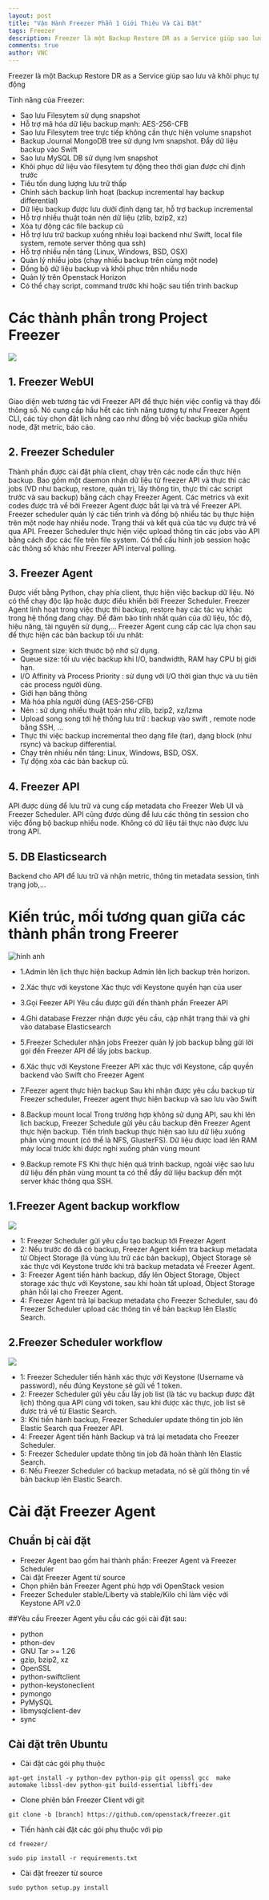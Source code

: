 ```yaml
---
layout: post
title: "Vận Hành Freezer Phần 1 Giới Thiệu Và Cài Đặt"
tags: Freezer
description: Freezer là một Backup Restore DR as a Service giúp sao lưu và khôi phục tự động
comments: true
author: VNC
---
```


Freezer là một Backup Restore DR as a Service giúp sao lưu và khôi phục tự động

Tính năng của Freezer:

- Sao lưu Filesytem sử dụng snapshot
- Hỗ trợ mã hóa dữ liệu backup mạnh: AES-256-CFB
- Sao lưu Filesytem tree trực tiếp không cần thực hiện volume snapshot
- Backup Journal MongoDB tree sử dụng lvm snapshot. Đẩy dữ liệu backup vào Swift
- Sao lưu MySQL DB sử dụng lvm snapshot
- Khôi phục dữ liệu vào filesytem tự động theo thời gian được chỉ định trước
- Tiêu tốn dung lượng lưu trữ thấp
- Chính sách backup linh hoạt (backup incremental hay backup differential)
- Dữ liệu backup được lưu dưới định dạng tar, hỗ trợ backup incremental
- Hỗ trợ nhiều thuật toán nén dữ liệu (zlib, bzip2, xz)
- Xóa tự động các file backup cũ
- Hỗ trợ lưu trữ backup xuống nhiều loại backend như Swift, local file system, remote server thông qua ssh)
- Hỗ trợ nhiều nền tảng (Linux, Windows, BSD, OSX)
- Quản lý nhiều jobs (chạy nhiều backup trên cùng một node)
- Đồng bộ dữ liệu backup và khôi phục trên nhiều node
- Quản lý trên Openstack Horizon
- Có thể chạy script, command trước khi hoặc sau tiến trình backup



# Các thành phần trong Project Freezer

![](http://image.prntscr.com/image/9803fae8ff65417a90150afb1079456d.png)


## 1. Freezer WebUI
 Giao diện web tương tác với Freezer API để thực hiện việc config và thay đổi thông số. Nó cung cấp hầu hết các tính năng tương tự như Freezer Agent CLI, các tùy chọn đặt lịch nâng cao như đồng bộ việc backup giữa nhiều node, đặt metric, báo cáo.

## 2. Freezer Scheduler
 Thành phần được cài đặt phía client, chạy trên các node cần thực hiện backup. Bao gồm một daemon nhận dữ liệu từ freezer API và thực thi các jobs (VD như backup, restore, quản trị, lấy thông tin, thực thi các script trước và sau backup) bằng cách chạy Freezer Agent. Các metrics và exit codes được trả vể bởi Freezer Agent được bắt lại và trả về Freezer API. Freezer scheduler quản lý các tiến trình và đồng bộ nhiều tác bụ thực hiện trên một node hay nhiều node. Trạng thái và kết quả của tác vụ được trả về qua API. Freezer Scheduler thực hiện việc upload thông tin các jobs vào API bằng cách đọc các file trên file system. Có thể cấu hình job session hoặc các thông số khác như Freezer API interval polling. 

## 3. Freezer Agent
 Được viết bằng Python, chạy phía client, thực hiện việc backup dữ liệu. Nó có thể chạy độc lập hoặc được điều khiển bởi Freezer Scheduler. Freezer Agent linh hoạt trong việc thực thi backup, restore hay các tác vụ khác trong hệ thống đang chạy. Để đảm bảo tính nhất quán của dữ liệu, tốc độ, hiệu năng, tài nguyên sử dụng,... Freezer Agent cung cấp các lựa chọn sau để thực hiện các bản backup tối ưu nhât:
 - Segment size: kích thước bộ nhớ sử dụng.
 - Queue size: tối ưu việc backup khi I/O, bandwidth, RAM hay CPU bị giới hạn.
 - I/O Affinity và Process Priority : sử dụng với I/O thời gian thực và ưu tiên các process người dùng.
 - Giới hạn băng thông
 - Mà hóa phía người dùng (AES-256-CFB)
 - Nén : sử dụng nhiều thuật toán như zlib, bzip2, xz/lzma
 - Upload song song tới hệ thống lưu trữ : backup vào swift , remote node bằng SSH, ...
 - Thực thi việc backup incremental theo dạng file (tar), dạng block (như rsync) và backup differential.
 - Chạy trên nhiều nền tảng: Linux, Windows, BSD, OSX.
 - Tự động xóa các bản backup cũ.

## 4. Freezer API
 API được dùng để lưu trữ và cung cấp metadata cho Freezer Web UI và Freezer Scheduler. API cũng được dùng để lưu các thông tin session cho việc đồng bộ backup nhiều node. Không có dữ liệu tải thực nào được lưu trong API.

## 5. DB Elasticsearch
 Backend cho API để lưu trữ và nhận metric, thông tin metadata session, tình trạng job,...

# Kiến trúc, mối tương quan giữa các thành phần trong Freerer
![hinh anh](http://image.prntscr.com/image/34ab0c8458b04a0abcc68d2eea46d7ac.png)

- 1.Admin lên lịch thực hiện backup 
Admin lên lịch backup trên horizon. 

- 2.Xác thực với keystone
Xác thực với Keystone quyền hạn của user

- 3.Gọi Feezer API
Yêu cầu được gửi đến thành phần Freezer API

- 4.Ghi database
Frezzer nhận được yêu cầu, cập nhật trạng thái và ghi vào database Elasticsearch

- 5.Freezer Scheduler nhận jobs
Freezer quản lý job backup bằng gửi lời gọi đến Freezer API để lấy jobs backup.

- 6.Xác thực với Keystone
Freezer API xác thực với Keystone, cấp quyền backend vào Swift cho Freezer Agent

- 7.Feezer agent thực hiện backup 
Sau khi nhận được yêu cầu backup từ Freezer scheduler, Freezer agent thực hiện backup và sao lưu vào Swift
- 8.Backup mount local
Trong trường hợp không sử dụng API, sau khi lên lịch backup, Freezer Schedule gửi yêu cầu backup đên Freezer Agent thực hiện backup. Tiến trình backup thực hiện sao lưu dữ liệu xuống phân vùng mount (có thể là NFS, GlusterFS). Dữ liệu được load lên RAM máy local trước khi được nghi xuống phân vùng mount

- 9.Backup remote FS
Khi thực hiện quá trình backup, ngoài việc sao lưu dữ liệu đến phân vùng mount ta có thể đẩy dữ liệu backup đến một server khác thông qua SSH.

## 1.Freezer Agent backup workflow
![](http://image.prntscr.com/image/cd1712df843246dc8ee2045de612a4e3.png)

 - 1: Freezer Scheduler gửi yêu cầu tạo backup tới Freezer Agent
 - 2: Nếu trước đó đã có backup, Freezer Agent kiểm tra backup metadata từ Object Storage (là vùng lưu trữ các bản backup), Object Storage sẽ xác thực với Keystone trước khi trả backup metadata về Freezer Agent.
 - 3: Freezer Agent tiến hành backup, đẩy lên Object Storage, Object storage xác thực với Keystone, sau khi hoàn tất upload, Object Storage phản hồi lại cho Freezer Agent.
 - 4: Freezer Agent trả lại backup metadata cho Freezer Scheduler, sau đó Freezer Scheduler upload các thông tin về bản backup lên Elastic Search.

## 2.Freezer Scheduler workflow
![](http://image.prntscr.com/image/f1ef98a30d97482690a936b05923e9d3.png)
 - 1: Freezer Scheduler tiến hành xác thực với Keystone (Username và password), nếu đúng Keystone sẽ gửi về 1 token.
 - 2: Freezer Scheduler gửi yêu cầu lấy job list (là  tác vụ backup được đặt lịch) thông qua API cùng với token, sau khi được xác thực, job list sẽ được trả về từ Elastic Search.
 - 3: Khi tiến hành backup, Freezer Scheduler update thông tin job lên Elastic Search qua Freezer API.
 - 4: Freezer Agent tiến hành Backup và trả lại metadata cho Freezer Scheduler.
 - 5: Freezer Scheduler update thông tin job đã hoàn thành lên Elastic Search.
 - 6: Nếu Freezer Scheduler có backup metadata, nó sẽ gửi thông tin về bản backup lên Elastic Search.


# Cài đặt Freezer Agent
## Chuẩn  bị cài đặt
- Freezer Agent bao gồm hai thành phần: Freezer Agent và Freezer Scheduler
- Cài đặt Freezer Agent từ source
- Chọn phiên bản Freezer Agent phù hợp với OpenStack vesion
- Freezer Scheduler stable/Liberty và stable/Kilo chỉ làm việc với Keystone API v2.0

##Yêu cầu 
Freezer Agent yêu cầu các gói cài đặt sau:

- python
- pthon-dev
- GNU Tar >= 1.26
- gzip, bzip2, xz
- OpenSSL
- python-swiftclient
- python-keystoneclient
- pymongo
- PyMySQL
- libmysqlclient-dev
- sync

## Cài đặt trên Ubuntu
- Cài đặt các gói phụ thuộc

```
apt-get install -y python-dev python-pip git openssl gcc  make automake libssl-dev python-git build-essential libffi-dev
```

- Clone phiên bản Freezer Client với git

```
git clone -b [branch] https://github.com/openstack/freezer.git
```
- Tiến hành cài đặt các gói phụ thuộc với pip

```
cd freezer/
```

```
sudo pip install -r requirements.txt
```
- Cài đặt freezer từ source

```
sudo python setup.py install
```



